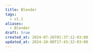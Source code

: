 ```yaml
---
title: Blender
tags:
  - v1.1
aliases:
  - Blender
draft: true
created_at: 2024-07-26T01:37:12-03:00
updated_at: 2024-10-08T17:43:32-03:00
---
```

